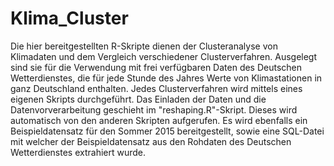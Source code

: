 # Klima_Cluster

Die hier bereitgestellten R-Skripte dienen der Clusteranalyse von Klimadaten und dem Vergleich verschiedener Clusterverfahren.
Ausgelegt sind sie für die Verwendung mit frei verfügbaren Daten des Deutschen Wetterdienstes, die für jede Stunde des Jahres Werte von Klimastationen in ganz Deutschland enthalten. 
Jedes Clusterverfahren wird mittels eines eigenen Skripts durchgeführt. Das Einladen der Daten und die Datenvorverarbeitung geschieht im "reshaping.R"-Skript. Dieses wird automatisch von den anderen Skripten aufgerufen.
Es wird ebenfalls ein Beispieldatensatz für den Sommer 2015 bereitgestellt, sowie eine SQL-Datei mit welcher der Beispieldatensatz aus den Rohdaten des Deutschen Wetterdienstes extrahiert wurde.
